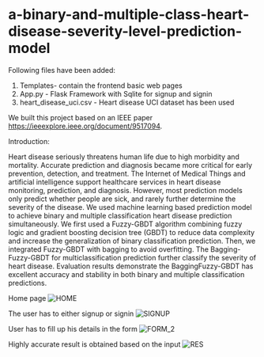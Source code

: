 # a-binary-and-multiple-class-heart-disease-severity-level-prediction-model
Following files have been added:
1. Templates- contain the frontend basic web pages
2. App.py - Flask Framework with Sqlite for signup and signin
3. heart_disease_uci.csv - Heart disease UCI dataset has been used

We built this project based on an IEEE paper https://ieeexplore.ieee.org/document/9517094.

Introduction:

Heart disease seriously threatens human life due to high morbidity and mortality. Accurate prediction and diagnosis became more critical for early prevention, detection, and treatment. The Internet of Medical Things and artificial intelligence support healthcare services in heart disease monitoring, prediction, and diagnosis. However, most prediction models only predict whether people are sick, and rarely further determine the severity of the disease. We used machine learning based prediction model to achieve binary and multiple classification heart disease prediction simultaneously. We first used a Fuzzy-GBDT algorithm combining fuzzy logic and gradient boosting decision tree (GBDT) to reduce data complexity and increase the generalization of binary classification prediction. Then, we integrated Fuzzy-GBDT with bagging to avoid overfitting. The Bagging-Fuzzy-GBDT for multiclassification prediction further classify the severity of heart disease. Evaluation results demonstrate the BaggingFuzzy-GBDT has excellent accuracy and stability in both binary and multiple classification predictions.


Home page
 ![HOME](https://github.com/user-attachments/assets/969738d6-557b-4841-bbfb-d164359151ff)

 The user has to either signup or signin 
 ![SIGNUP](https://github.com/user-attachments/assets/b0e50dd5-1e08-490b-ae70-6f6e1a9b0115)

 User has to fill up his details in the form
 ![FORM_2](https://github.com/user-attachments/assets/a2fe5c8c-e9f8-425c-9732-18f0ef548cbe)

Highly accurate result is obtained based on the input
![RES](https://github.com/user-attachments/assets/329491a6-6bc0-49c1-80c8-01297c6aa617)


